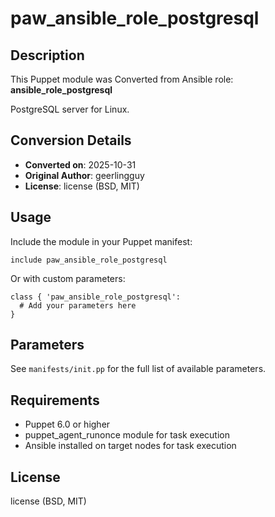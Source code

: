 # paw_ansible_role_postgresql

## Description

This Puppet module was Converted from Ansible role: **ansible_role_postgresql**

PostgreSQL server for Linux.

## Conversion Details

- **Converted on**: 2025-10-31
- **Original Author**: geerlingguy
- **License**: license (BSD, MIT)

## Usage

Include the module in your Puppet manifest:

```puppet
include paw_ansible_role_postgresql
```

Or with custom parameters:

```puppet
class { 'paw_ansible_role_postgresql':
  # Add your parameters here
}
```

## Parameters

See `manifests/init.pp` for the full list of available parameters.

## Requirements

- Puppet 6.0 or higher
- puppet_agent_runonce module for task execution
- Ansible installed on target nodes for task execution

## License

license (BSD, MIT)

